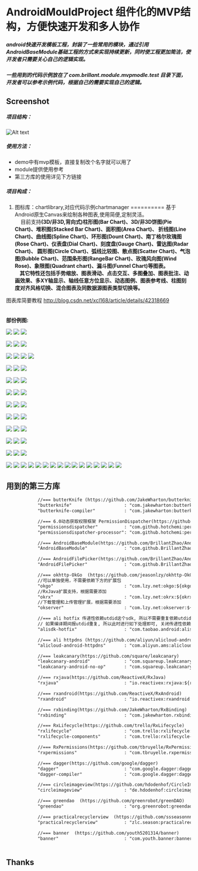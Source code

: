 # AndroidMouldProject 组件化的MVP结构，方便快速开发和多人协作

##### android快速开发模板工程，封装了一些常用的模块，通过引用AndroidBaseModule基础工程的方式来实现持续更新，同时使工程更加简洁，使开发者只需要关心自己的逻辑实现。
##### 一些用到的代码示例放在了 com.brillant.module.mvpmodle.test 目录下面，开发者可以参考示例代码，根据自己的需要实现自己的逻辑。

## Screenshot

##### 项目结构：
![Alt text](https://github.com/yuanzaiyuanfang/AndroidMouldProject/raw/master/images/appstruct.png)

##### 使用方法：
- demo中有mvp模板，直接复制改个名字就可以用了
- module提供使用参考
- 第三方库的使用详见下方链接

##### 项目构成：
1. 图标库：chartlibrary,对应代码示例chartmanager
==========
 基于Android原生Canvas来绘制各种图表,使用简便,定制灵活。<br/>
 &nbsp;&nbsp;&nbsp;&nbsp;目前支持<b>(3D/非3D,背向式)柱形图(Bar Chart)、3D/非3D饼图(Pie Chart)、堆积图(Stacked Bar Chart)、面积图(Area Chart)、
 折线图(Line Chart)、曲线图(Spline Chart)、环形图(Dount Chart)、南丁格尔玫瑰图(Rose Chart)、仪表盘(Dial Chart)、刻度盘(Gauge Chart)、雷达图(Radar Chart)、
 圆形图(Circle Chart)、弧线比较图、散点图(Scatter Chart)、气泡图(Bubble Chart)、范围条形图(RangeBar Chart)、玫瑰风向图(Wind Rose)、象限图(Quadrant chart)、漏斗图(Funnel Chart)等图表。<br/>
 &nbsp;&nbsp;&nbsp;&nbsp;其它特性还包括手势缩放、图表滑动、点击交互、多图叠加、图表批注、动画效果、多XY轴显示、轴线任意方位显示、动态图例、图表参考线、柱图刻度对齐风格切换、混合图表及同数据源图表类型切换等。</b><br/> 
 
图表库简要教程
http://blog.csdn.net/xcl168/article/details/42318669 <br/>	
<br/>
 <b>部份例图:</b><br/> 
 
![](https://github.com/BrillantZhao/AndroidMouldProject2/tree/master/chartmanager/screens/barpiechart.png)
![](https://github.com/BrillantZhao/AndroidMouldProject2/tree/master/chartmanager/screens/area_ln_pie_chart.png)
![](https://github.com/BrillantZhao/AndroidMouldProject2/tree/master/chartmanager/screens/spinnerBarChart2.png)

![](https://github.com/BrillantZhao/AndroidMouldProject2/tree/master/chartmanager/screens/barchart_m.png)
![](https://github.com/BrillantZhao/AndroidMouldProject2/tree/master/chartmanager/screens/stackedchart.png)
![](https://github.com/BrillantZhao/AndroidMouldProject2/tree/master/chartmanager/screens/barchart2.png)

![](https://github.com/BrillantZhao/AndroidMouldProject2/tree/master/chartmanager/screens/dydialchart1.gif)
![](https://github.com/BrillantZhao/AndroidMouldProject2/tree/master/chartmanager/screens/dydialchart2.gif)
![](https://github.com/BrillantZhao/AndroidMouldProject2/tree/master/chartmanager/screens/dydialchart3.gif)
![](https://github.com/BrillantZhao/AndroidMouldProject2/tree/master/chartmanager/screens/dydialchart4.gif)

![](https://github.com/BrillantZhao/AndroidMouldProject2/tree/master/chartmanager/screens/bar3dchart.png)
![](https://github.com/BrillantZhao/AndroidMouldProject2/tree/master/chartmanager/screens/linechart.png)
![](https://github.com/BrillantZhao/AndroidMouldProject2/tree/master/chartmanager/screens/splinechart.png)

![](https://github.com/BrillantZhao/AndroidMouldProject2/tree/master/chartmanager/screens/pie3dchart.png)
![](https://github.com/BrillantZhao/AndroidMouldProject2/tree/master/chartmanager/screens/radarchart_circle.png)
![](https://github.com/BrillantZhao/AndroidMouldProject2/tree/master/chartmanager/screens/WindRoseChart.png)


![](https://github.com/BrillantZhao/AndroidMouldProject2/tree/master/chartmanager/screens/rosechart.png)
![](https://github.com/BrillantZhao/AndroidMouldProject2/tree/master/chartmanager/screens/circlechart.png)
![](https://github.com/BrillantZhao/AndroidMouldProject2/tree/master/chartmanager/screens/spinnerBarChart.png)

![](https://github.com/BrillantZhao/AndroidMouldProject2/tree/master/chartmanager/screens/gaugechart.png)
![](https://github.com/BrillantZhao/AndroidMouldProject2/tree/master/chartmanager/screens/piechart2.png)
![](https://github.com/BrillantZhao/AndroidMouldProject2/tree/master/chartmanager/screens/arclinechart.png)


![](https://github.com/BrillantZhao/AndroidMouldProject2/tree/master/chartmanager/screens/dountchart.png)
![](https://github.com/BrillantZhao/AndroidMouldProject2/tree/master/chartmanager/screens/bubblechart.png)
![](https://github.com/BrillantZhao/AndroidMouldProject2/tree/master/chartmanager/screens/scatterchart.png)

![](https://github.com/BrillantZhao/AndroidMouldProject2/tree/master/chartmanager/screens/radarchart_a.png)
![](https://github.com/BrillantZhao/AndroidMouldProject2/tree/master/chartmanager/screens/areachart2.png)
![](https://github.com/BrillantZhao/AndroidMouldProject2/tree/master/chartmanager/screens/rangebarchart.png)

![](https://github.com/BrillantZhao/AndroidMouldProject2/tree/master/chartmanager/screens/mulaxischart1.png)
![](https://github.com/BrillantZhao/AndroidMouldProject2/tree/master/chartmanager/screens/mulaxischart2.png)
![](https://github.com/BrillantZhao/AndroidMouldProject2/tree/master/chartmanager/screens/mulbarchart.png)

![](https://github.com/BrillantZhao/AndroidMouldProject2/tree/master/chartmanager/screens/QuadrantChart.png)
![](https://github.com/BrillantZhao/AndroidMouldProject2/tree/master/chartmanager/screens/lines.png)
![](https://github.com/BrillantZhao/AndroidMouldProject2/tree/master/chartmanager/screens/spinnerPieChart.png)

![](https://github.com/BrillantZhao/AndroidMouldProject2/tree/master/chartmanager/screens/barchart8.png)
![](https://github.com/BrillantZhao/AndroidMouldProject2/tree/master/chartmanager/screens/barchart9.png)
![](https://github.com/BrillantZhao/AndroidMouldProject2/tree/master/chartmanager/screens/FunnelChart_desc.png)
![](https://github.com/BrillantZhao/AndroidMouldProject2/tree/master/chartmanager/screens/FunnelChart_asc.png)
![](https://github.com/BrillantZhao/AndroidMouldProject2/tree/master/chartmanager/screens/splinechart05.png)
![](https://github.com/BrillantZhao/AndroidMouldProject2/tree/master/chartmanager/screens/splinechart6.png)
![](https://github.com/BrillantZhao/AndroidMouldProject2/tree/master/chartmanager/screens/linechart6.png)
![](https://github.com/BrillantZhao/AndroidMouldProject2/tree/master/chartmanager/screens/barchart6.png)
![](https://github.com/BrillantZhao/AndroidMouldProject2/tree/master/chartmanager/screens/barchartcloud.png)
![](https://github.com/BrillantZhao/AndroidMouldProject2/tree/master/chartmanager/screens/circlechart2.png)
![](https://github.com/BrillantZhao/AndroidMouldProject2/tree/master/chartmanager/screens/roundbarchart.png)
![](https://github.com/BrillantZhao/AndroidMouldProject2/tree/master/chartmanager/screens/roundbarchart2.png)
![](https://github.com/BrillantZhao/AndroidMouldProject2/tree/master/chartmanager/screens/areachart3.png)
![](https://github.com/BrillantZhao/AndroidMouldProject2/tree/master/chartmanager/screens/funnelchart2.png)
![](https://github.com/BrillantZhao/AndroidMouldProject2/tree/master/chartmanager/screens/barchart_hh.png)
![](https://github.com/BrillantZhao/AndroidMouldProject2/tree/master/chartmanager/screens/barchart_hhh.png)

## 用到的第三方库

```xml
            //=== butterKnife (https://github.com/JakeWharton/butterknife)
            "butterknife"                    : "com.jakewharton:butterknife:${butterKnifeVersion}",
            "butterknife-compiler"           : "com.jakewharton:butterknife-compiler:${butterKnifeVersion}",

            //=== 6.0动态获取权限框架 PermissionDispatcher(https://github.com/hotchemi/PermissionsDispatcher)
            "permissionsdispatcher"          : "com.github.hotchemi:permissionsdispatcher:${permissionsdispatcherVersion}",
            "permissionsdispatcher-processor": "com.github.hotchemi:permissionsdispatcher-processor:${permissionsdispatcherVersion}",

            //=== AndroidBaseModule(https://github.com/BrillantZhao/AndroidBaseModule)
            "AndroidBaseModule"              : "com.github.BrillantZhao:AndroidBaseModule:${AndroidBaseModuleVersion}",

            //=== AndroidFilePicker(https://github.com/BrillantZhao/AndroidFilePicker)
            "AndroidFilePicker"              : "com.github.BrillantZhao:AndroidFilePicker:${AndroidFilePickerVersion}",

            //=== okhttp-OkGo  (https://github.com/jeasonlzy/okhttp-OkGo)
            //可以单独使用，不需要依赖下方的扩展包
            "okgo"                           : "com.lzy.net:okgo:${okgoVersion}",
            //RxJava扩展支持，根据需要添加
            "okrx"                           : "com.lzy.net:okrx:${okrxVersion}",
            //下载管理和上传管理扩展，根据需要添加
            "okserver"                       : "com.lzy.net:okserver:${okserverVersion}",

            //=== ali hotfix 传递性依赖utdid这个sdk, 所以不需要重复依赖utdid.但是另一方面其它阿里系SDK也可能依赖了utdid这个SDK,
            // 如果编译期间报utdid重复, 所以此时进行如下处理即可, 关闭传递性依赖
            "alisdk-hotfix"                  : "com.taobao.android:alisdk-hotfix:${alisdkHotfixVersion}",

            //=== ali httpdns (https://github.com/aliyun/alicloud-android-demo)
            "alicloud-android-httpdns"       : "com.aliyun.ams:alicloud-android-httpdns:${alicloudAndroidHttpdnsVersion}",

            //=== leakcanary(https://github.com/square/leakcanary)
            "leakcanary-android"             : "com.squareup.leakcanary:leakcanary-android:${leakcanaryVersion}",
            "leakcanary-android-no-op"       : "com.squareup.leakcanary:leakcanary-android-no-op:${leakcanaryVersion}",

            //=== rxjava(https://github.com/ReactiveX/RxJava)
            "rxjava"                         : "io.reactivex:rxjava:${rxjavaVersion}",

            //=== rxandroid(https://github.com/ReactiveX/RxAndroid)
            "rxandroid"                      : "io.reactivex:rxandroid:${rxandroidVersion}",

            //=== rxbinding(https://github.com/JakeWharton/RxBinding)
            "rxbinding"                      : "com.jakewharton.rxbinding:rxbinding:${rxbindingVersion}",

            //=== RxLifecycle(https://github.com/trello/RxLifecycle)
            "rxlifecycle"                    : "com.trello:rxlifecycle:${rxlifecycleVersion}",
            "rxlifecycle-components"         : "com.trello:rxlifecycle-components:${rxlifecycleComponentsVersion}",

            //=== RxPermissions(https://github.com/tbruyelle/RxPermissions)
            "rxpermissions"                  : "com.tbruyelle.rxpermissions:rxpermissions:${rxpermissionsVersion}",

            //=== dagger(https://github.com/google/dagger)
            "dagger"                         : "com.google.dagger:dagger:${daggerVersion}",
            "dagger-compiler"                : "com.google.dagger:dagger-compiler:${daggerVersion}",

            //=== circleimageview(https://github.com/hdodenhof/CircleImageView)
            "circleimageview"                : "de.hdodenhof:circleimageview:${circleimageviewVersion}",

            //=== greendao  (https://github.com/greenrobot/greenDAO)
            "greendao"                       : "org.greenrobot:greendao:${greendaoVersion}",

            //=== practicalrecyclerview  (https://github.com/ssseasonnn/PracticalRecyclerView)
            "practicalrecyclerview"          : "zlc.season:practicalrecyclerview:${practicalrecyclerviewVersion}",

            //=== banner  (https://github.com/youth5201314/banner)
            "banner"                         : "com.youth.banner:banner:${bannerVersion}"
	
```

Thanks
---


